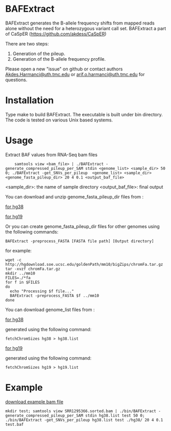 # BAFExtract

BAFExtract generates the B-allele frequency shifts from mapped reads alone without the need for a heterozygous variant call set. BAFExtract a part of CaSpER (https://github.com/akdess/CaSpER) 

There are two steps:
1. Generation of the pileup.
2. Generation of the B-allele frequency profile.

Please open a new "issue" on github or contact authors Akdes.Harmanci@uth.tmc.edu or arif.o.harmanci@uth.tmc.edu for questions.

# Installation

Type make to build BAFExtract. The executable is built under bin directory. The code is tested on various Unix based systems.

# Usage 

Extract BAF values from RNA-Seq bam files
	
```{bash}
	samtools view <bam_file> | ./BAFExtract -generate_compressed_pileup_per_SAM stdin <genome_list> <sample_dir> 50 0; ./BAFExtract -get_SNVs_per_pileup  <genome_list> <sample_dir> <genome_fasta_pileup_dir> 20 4 0.1 <output_baf_file>
```
<sample_dir>: the name of sample directory
<output_baf_file>: final output

You can download and unzip genome_fasta_pileup_dir files from : 

[for hg38](https://www.dropbox.com/s/ysrcfcnk7z8gyit/hg38.zip?dl=0)

[for hg19](https://www.dropbox.com/s/a3u8f2f8ufm5wdj/hg19.zip?dl=0)

Or you can create genome_fasta_pileup_dir files for other genomes using the following commands:

```
BAFExtract -preprocess_FASTA [FASTA file path] [Output directory]
```

for example: 
```
wget -c http://hgdownload.soe.ucsc.edu/goldenPath/mm10/bigZips/chromFa.tar.gz
tar -xvzf chromFa.tar.gz
mkdir ../mm10
FILES=./*fa
for f in $FILES
do
  echo "Processing $f file..."
  BAFExtract -preprocess_FASTA $f ../mm10
done
```

You can download genome_list files from : 

[for hg38](https://www.dropbox.com/s/rq7v67tiou1qwwg/hg38.list?dl=0) 

generated using the following command: 
```
fetchChromSizes hg38 > hg38.list
```

[for hg19](https://www.dropbox.com/s/jcmt23nmuzm6poz/hg19.list?dl=0) 

generated using the following command: 
```
fetchChromSizes hg19 > hg19.list
```

# Example
[download example bam file](https://www.dropbox.com/s/1vl6iip0b8jwu66/SRR1295366.sorted.bam?dl=0)

```{bash} 
mkdir test; samtools view SRR1295366.sorted.bam | ./bin/BAFExtract -generate_compressed_pileup_per_SAM stdin hg38.list test 50 0; ./bin/BAFExtract -get_SNVs_per_pileup hg38.list test ./hg38/ 20 4 0.1 test.baf
```
